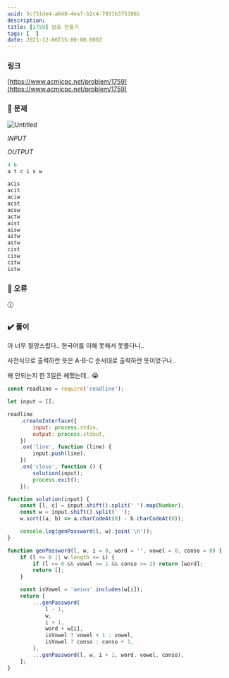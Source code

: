 ```yaml
---
uuid: 5cf51de4-a648-4eaf-b2c4-7031b375386b
description: 
title: [1759] 암호 만들기
tags: [  ]
date: 2021-12-06T15:00:00.000Z
---
```








### 링크

[https://www.acmicpc.net/problem/1759](https://www.acmicpc.net/problem/1759)

### 📝 문제

![Untitled](https://vault-r2.dorage.io/5cf51de4-a648-4eaf-b2c4-7031b375386b/untitled.png)

*INPUT*

*OUTPUT*

```jsx
4 6
a t c i s w
```

```jsx
acis
acit
aciw
acst
acsw
actw
aist
aisw
aitw
astw
cist
cisw
citw
istw
```

### 🚨 오류

<aside>
🕧

</aside>

### ✔️ 풀이

아 너무 절망스럽다.. 한국어를 이해 못해서 못풀다니..

사전식으로 출력하란 뜻은 A-B-C 순서대로 출력하란 뜻이었구나..

왜 안되는지 한 3일은 헤맸는데.. 😭

```jsx
const readline = require('readline');

let input = [];

readline
    .createInterface({
        input: process.stdin,
        output: process.stdout,
    })
    .on('line', function (line) {
        input.push(line);
    })
    .on('close', function () {
        solution(input);
        process.exit();
    });

function solution(input) {
    const [l, c] = input.shift().split(' ').map(Number);
    const w = input.shift().split(' ');
    w.sort((a, b) => a.charCodeAt(0) - b.charCodeAt(0));

    console.log(genPassword(l, w).join('\n'));
}

function genPassword(l, w, i = 0, word = '', vowel = 0, conso = 0) {
    if (l <= 0 || w.length <= i) {
        if (l <= 0 && vowel >= 1 && conso >= 2) return [word];
        return [];
    }

    const isVowel = 'aeiou'.includes(w[i]);
    return [
        ...genPassword(
            l - 1,
            w,
            i + 1,
            word + w[i],
            isVowel ? vowel + 1 : vowel,
            isVowel ? conso : conso + 1,
        ),
        ...genPassword(l, w, i + 1, word, vowel, conso),
    ];
}
```